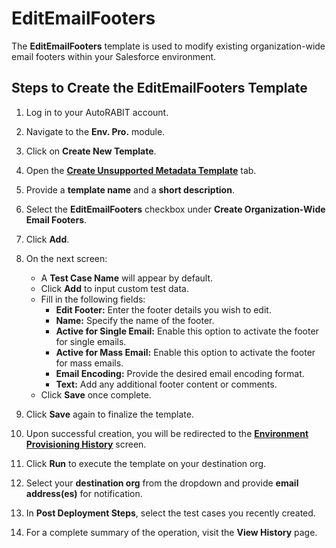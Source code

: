 # EditEmailFooters

The **EditEmailFooters** template is used to modify existing organization-wide email footers within your Salesforce environment.

## Steps to Create the EditEmailFooters Template

1. Log in to your AutoRABIT account.
2. Navigate to the **Env. Pro.** module.
3. Click on **Create New Template**.
4. Open the [**Create Unsupported Metadata Template**](https://knowledgebase.autorabit.com/docs/unsupported-metadata-templates) tab.
5. Provide a **template name** and a **short description**.
6. Select the **EditEmailFooters** checkbox under **Create Organization-Wide Email Footers**.
7. Click **Add**.

8. On the next screen:
   - A **Test Case Name** will appear by default.
   - Click **Add** to input custom test data.
   - Fill in the following fields:
     - **Edit Footer:** Enter the footer details you wish to edit.
     - **Name:** Specify the name of the footer.
     - **Active for Single Email:** Enable this option to activate the footer for single emails.
     - **Active for Mass Email:** Enable this option to activate the footer for mass emails.
     - **Email Encoding:** Provide the desired email encoding format.
     - **Text:** Add any additional footer content or comments.
   - Click **Save** once complete.

9. Click **Save** again to finalize the template.

10. Upon successful creation, you will be redirected to the [**Environment Provisioning History**](https://knowledgebase.autorabit.com/docs/environment-provisioning) screen.
11. Click **Run** to execute the template on your destination org.
12. Select your **destination org** from the dropdown and provide **email address(es)** for notification.
13. In **Post Deployment Steps**, select the test cases you recently created.
14. For a complete summary of the operation, visit the **View History** page.

